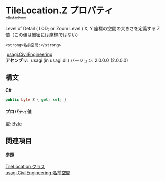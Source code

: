 # TileLocation.Z プロパティ <div style="font-size:30%"><a href="https://github.com/usagi/usagi.cs/blob/master/docs/Home.md">≪Back to Home</a></div> 

Level of Detail ( LOD; or Zoom Level ) X, Y 座標の空間の大きさを定義する Z 値（この値は厳密には座標ではない）


    <strong>名前空間:</strong>
&nbsp;<a href="N_usagi_CivilEngineering.md">usagi.CivilEngineering</a><br /><strong>アセンブリ:</strong>
&nbsp;usagi (in usagi.dll) バージョン: 2.0.0.0 (2.0.0.0)

## 構文

**C#**<br />
``` C#
public byte Z { get; set; }
```


#### プロパティ値
型: <a href="http://msdn2.microsoft.com/ja-jp/library/yyb1w04y" target="_blank">Byte</a>

## 関連項目


#### 参照
<a href="T_usagi_CivilEngineering_TileLocation.md">TileLocation クラス</a><br /><a href="N_usagi_CivilEngineering.md">usagi.CivilEngineering 名前空間</a><br />